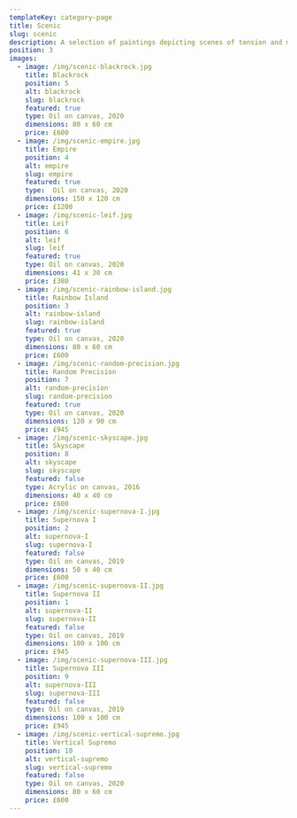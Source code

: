 ```yaml
---
templateKey: category-page
title: Scenic
slug: scenic
description: A selection of paintings depicting scenes of tension and movement against a minimalist composition using a muted palette.
position: 3
images:
  - image: /img/scenic-blackrock.jpg
    title: Blackrock
    position: 5
    alt: blackrock
    slug: blackrock
    featured: true
    type: Oil on canvas, 2020
    dimensions: 80 x 60 cm
    price: £600
  - image: /img/scenic-empire.jpg
    title: Empire
    position: 4
    alt: empire
    slug: empire
    featured: true
    type:  Oil on canvas, 2020
    dimensions: 150 x 120 cm
    price: £1200
  - image: /img/scenic-leif.jpg
    title: Leif
    position: 6
    alt: leif
    slug: leif
    featured: true
    type: Oil on canvas, 2020
    dimensions: 41 x 30 cm
    price: £380
  - image: /img/scenic-rainbow-island.jpg
    title: Rainbow Island
    position: 3
    alt: rainbow-island
    slug: rainbow-island
    featured: true
    type: Oil on canvas, 2020
    dimensions: 80 x 60 cm
    price: £600
  - image: /img/scenic-random-precision.jpg
    title: Random Precision
    position: 7
    alt: random-precision
    slug: random-precision
    featured: true
    type: Oil on canvas, 2020
    dimensions: 120 x 90 cm
    price: £945
  - image: /img/scenic-skyscape.jpg
    title: Skyscape
    position: 8
    alt: skyscape
    slug: skyscape
    featured: false
    type: Acrylic on canvas, 2016
    dimensions: 40 x 40 cm
    price: £600
  - image: /img/scenic-supernova-I.jpg
    title: Supernova I
    position: 2
    alt: supernova-I
    slug: supernova-I
    featured: false
    type: Oil on canvas, 2019
    dimensions: 50 x 40 cm
    price: £600
  - image: /img/scenic-supernova-II.jpg
    title: Supernova II
    position: 1
    alt: supernova-II
    slug: supernova-II
    featured: false
    type: Oil on canvas, 2019
    dimensions: 100 x 100 cm
    price: £945
  - image: /img/scenic-supernova-III.jpg
    title: Supernova III
    position: 9
    alt: supernova-III
    slug: supernova-III
    featured: false
    type: Oil on canvas, 2019
    dimensions: 100 x 100 cm
    price: £945
  - image: /img/scenic-vertical-supremo.jpg
    title: Vertical Supremo
    position: 10
    alt: vertical-supremo
    slug: vertical-supremo
    featured: false
    type: Oil on canvas, 2020
    dimensions: 80 x 60 cm
    price: £600
---
```

